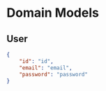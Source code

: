 # Domain Models

## User

```json
{
    "id": "id",
    "email": "email",
    "password": "password"
}
```